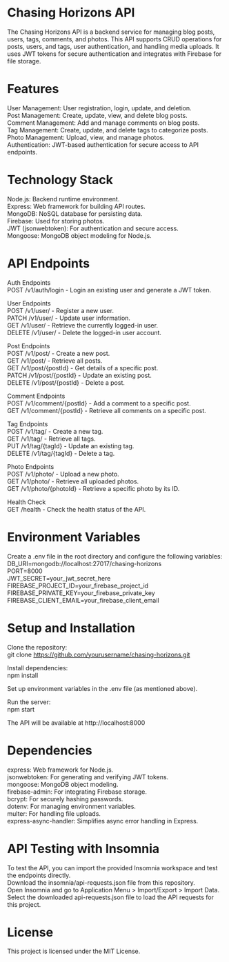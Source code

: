 # Chasing Horizons API
The Chasing Horizons API is a backend service for managing blog posts, users, tags, comments, and photos. This API supports CRUD operations for posts, users, and tags, user authentication, and handling media uploads. It uses JWT tokens for secure authentication and integrates with Firebase for file storage.

# Features
User Management: User registration, login, update, and deletion. <br>
Post Management: Create, update, view, and delete blog posts. <br>
Comment Management: Add and manage comments on blog posts.  <br>
Tag Management: Create, update, and delete tags to categorize posts.  <br>
Photo Management: Upload, view, and manage photos.  <br>
Authentication: JWT-based authentication for secure access to API endpoints.  <br>

# Technology Stack
Node.js: Backend runtime environment.  <br>
Express: Web framework for building API routes.  <br>
MongoDB: NoSQL database for persisting data.  <br>
Firebase: Used for storing photos.  <br>
JWT (jsonwebtoken): For authentication and secure access.  <br>
Mongoose: MongoDB object modeling for Node.js.  <br>

# API Endpoints
Auth Endpoints <br>
POST /v1/auth/login - Login an existing user and generate a JWT token. <br>

User Endpoints <br>
POST /v1/user/ - Register a new user.  <br>
PATCH /v1/user/ - Update user information.  <br> 
GET /v1/user/ - Retrieve the currently logged-in user.  <br>
DELETE /v1/user/ - Delete the logged-in user account.  <br>

Post Endpoints <br>
POST /v1/post/ - Create a new post.  <br>
GET /v1/post/ - Retrieve all posts.  <br>
GET /v1/post/{postId} - Get details of a specific post.  <br>
PATCH /v1/post/{postId} - Update an existing post.  <br>
DELETE /v1/post/{postId} - Delete a post.  <br>

Comment Endpoints <br>
POST /v1/comment/{postId} - Add a comment to a specific post.  <br>
GET /v1/comment/{postId} - Retrieve all comments on a specific post.  <br>

Tag Endpoints  <br>
POST /v1/tag/ - Create a new tag.  <br>
GET /v1/tag/ - Retrieve all tags.  <br> 
PUT /v1/tag/{tagId} - Update an existing tag.  <br>
DELETE /v1/tag/{tagId} - Delete a tag.  <br>

Photo Endpoints <br>
POST /v1/photo/ - Upload a new photo.  <br>
GET /v1/photo/ - Retrieve all uploaded photos.  <br>
GET /v1/photo/{photoId} - Retrieve a specific photo by its ID.  <br>

Health Check <br>
GET /health - Check the health status of the API. <br>

# Environment Variables
Create a .env file in the root directory and configure the following variables: <br>
DB_URI=mongodb://localhost:27017/chasing-horizons <br>
PORT=8000 <br>
JWT_SECRET=your_jwt_secret_here <br>
FIREBASE_PROJECT_ID=your_firebase_project_id <br>
FIREBASE_PRIVATE_KEY=your_firebase_private_key <br> 
FIREBASE_CLIENT_EMAIL=your_firebase_client_email <br>

# Setup and Installation
Clone the repository: <br>
git clone https://github.com/yourusername/chasing-horizons.git <br>

Install dependencies: <br>
npm install <br>

Set up environment variables in the .env file (as mentioned above). <br>

Run the server: <br>
npm start <br>

The API will be available at http://localhost:8000 <br>

# Dependencies
express: Web framework for Node.js. <br>
jsonwebtoken: For generating and verifying JWT tokens. <br>
mongoose: MongoDB object modeling. <br>
firebase-admin: For integrating Firebase storage. <br>
bcrypt: For securely hashing passwords. <br>
dotenv: For managing environment variables. <br>
multer: For handling file uploads. <br>
express-async-handler: Simplifies async error handling in Express. <br>

# API Testing with Insomnia
To test the API, you can import the provided Insomnia workspace and test the endpoints directly. <br>
Download the insomnia/api-requests.json file from this repository. <br>
Open Insomnia and go to Application Menu > Import/Export > Import Data. <br> 
Select the downloaded api-requests.json file to load the API requests for this project.<br>

# License
This project is licensed under the MIT License.


